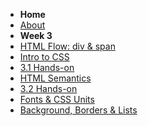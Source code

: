- **Home**
- [About](/)
- **Week 3**
- [HTML Flow: div & span](./wk3/wk03_HTML_Flow_Containers.md)
- [Intro to CSS](./wk3/wk03_Intro_CSS.md)
- [3.1 Hands-on](./wk3/wk3_1_Handson.md)
- [HTML Semantics](./wk3/wk3_2_HTML_Semantics.md)
- [3.2 Hands-on](./wk3/wk3_2_Handson.md)
- [Fonts & CSS Units](./wk/../wk3/wk3_3_text_units.md)
- [Background, Borders & Lists](./wk4/wk4_1_background_border_list.md)